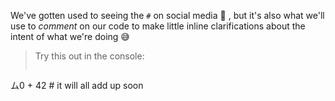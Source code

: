 We've gotten used to seeing the `#` on social media :busts_in_silhouette: , but it's also what we'll use to _comment_ on our code to make little inline clarifications about the intent of what we're doing :sweat_smile:

> Try this out in the console:
>
> ```python
ム0 + 42 # it will all add up soon
```